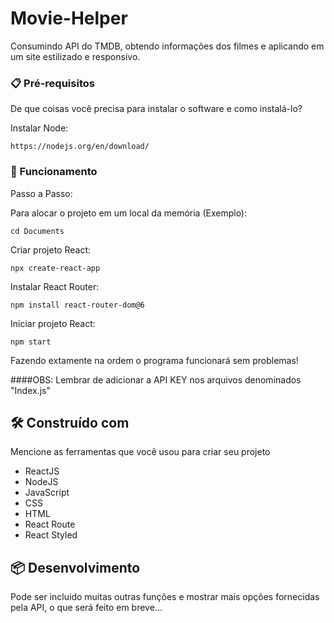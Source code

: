 Movie-Helper
============

Consumindo API do TMDB, obtendo informações dos filmes e aplicando em um
site estilizado e responsivo.

### 📋 Pré-requisitos

De que coisas você precisa para instalar o software e como instalá-lo?

Instalar Node:

    https://nodejs.org/en/download/

### 🔧 Funcionamento

Passo a Passo:

Para alocar o projeto em um local da memória (Exemplo):

    cd Documents

Criar projeto React:

    npx create-react-app

Instalar React Router:

    npm install react-router-dom@6

Iniciar projeto React:

    npm start

Fazendo extamente na ordem o programa funcionará sem problemas!

\#\#\#\#OBS: Lembrar de adicionar a API KEY nos arquivos denominados
"Index.js"

🛠️ Construído com
-----------------

Mencione as ferramentas que você usou para criar seu projeto

-   ReactJS
-   NodeJS
-   JavaScript
-   CSS
-   HTML
-   React Route
-   React Styled

📦 Desenvolvimento
-----------------

Pode ser incluido muitas outras funções e mostrar mais opções fornecidas
pela API, o que será feito em breve...
